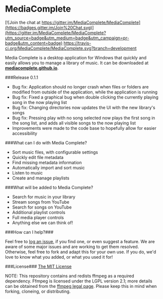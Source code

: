 # MediaComplete #

[![Join the chat at https://gitter.im/MediaComplete/MediaComplete](https://badges.gitter.im/Join%20Chat.svg)](https://gitter.im/MediaComplete/MediaComplete?utm_source=badge&utm_medium=badge&utm_campaign=pr-badge&utm_content=badge)
https://travis-ci.org/MediaComplete/MediaComplete.svg?branch=development

Media Complete is a desktop application for Windows that quickly and easily allows you to manage a library of music. It can be downloaded at [**mediacomplete.github.io**](http://mediacomplete.github.io).

###Release 0.1.1

* Bug fix: Application should no longer crash when files or folders are modified from outside of the application, while the application is running
* Bug fix: Fixed a graphical bug when double clicking the currently playing song in the now playing list
* Bug fix: Changing directories now updates the UI with the new library's songs
* Bug fix: Pressing play with no song selected now plays the first song in the song list, and adds all visible songs to the now playing list
* Improvements were made to the code base to hopefully allow for easier accessibility

###What can I do with Media Complete?

* Sort music files, with configurable settings
* Quickly edit file metadata
* Find missing metadata information
* Automatically import and sort music
* Listen to music
* Create and manage playlists

###What will be added to Media Complete?

* Search for music in your library
* Stream songs from YouTube
* Search for songs on YouTube
* Additional playlist controls
* Full media player controls
* Anything else we can think of!


###How can I help?###

Feel free to [log an issue](https://github.com/MediaComplete/MediaComplete/issues/new), if you find one, or even suggest a feature. We are aware of some major issues and are working to get them resolved. 
Otherwise, feel free to fork and adapt this for your own use. If you do, we'd love to know what you added, or what you used it for! 

###License###
[The MIT License](http://opensource.org/licenses/MIT)

NOTE: This repository contains and redists ffmpeg as a required dependency. Ffmpeg is licensed under the LGPL version 2.1; more details can be obtained from the [ffmpeg legal page](https://ffmpeg.org/legal.html). Please keep this in mind when forking, cloneing, or distributing. 
